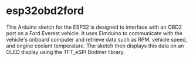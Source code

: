 # esp32obd2ford

This Arduino sketch for the ESP32 is designed to interface with an OBD2 port on a Ford Everest vehicle. 
It uses Elmduino to communicate with the vehicle's onboard computer and retrieve data such as RPM, vehicle speed, and engine coolant temperature. 
The sketch then displays this data on an OLED display using the TFT_eSPI Bodmer library.
